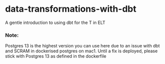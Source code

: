 # data-transformations-with-dbt
A gentle introduction to using dbt for the T in ELT


### Note: 
Postgres 13 is the highest version you can use here due to an issue with dbt and SCRAM in dockerised postgres on mac1. Until a fix is deployed, please stick with Postgres 13 as defined in the dockerfile